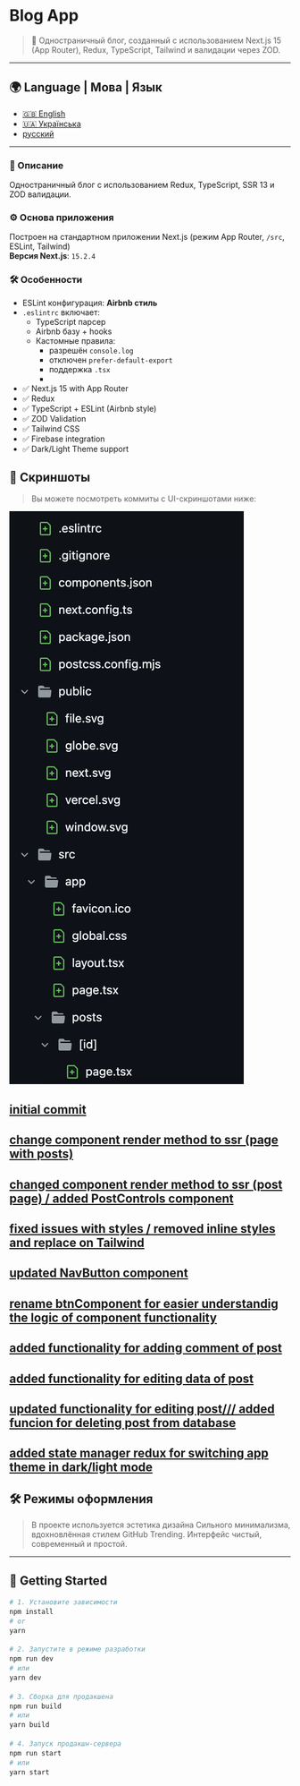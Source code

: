 # Blog App

> 🧠 Одностраничный блог, созданный с использованием Next.js 15 (App Router), Redux, TypeScript, Tailwind и валидации через ZOD.

---

## 🌍 Language | Мова | Язык

- [🇬🇧 English ](./../ua/README.MD)
- [🇺🇦 Українська](./../ua/README.MD)
- [русский](./README.MD)

---
### 🧾 Описание
Одностраничный блог с использованием Redux, TypeScript, SSR 13 и ZOD валидации.

### ⚙️ Основа приложения
Построен на стандартном приложении Next.js (режим App Router, `/src`, ESLint, Tailwind)  
**Версия Next.js**: `15.2.4`

### 🛠 Особенности
- ESLint конфигурация: **Airbnb стиль**
- `.eslintrc` включает:
    - TypeScript парсер
    - Airbnb базу + hooks
    - Кастомные правила:
        - разрешён `console.log`
        - отключен `prefer-default-export`
        - поддержка `.tsx`
        - 
- ✅ Next.js 15 with App Router
- ✅ Redux
- ✅ TypeScript + ESLint (Airbnb style)
- ✅ ZOD Validation
- ✅ Tailwind CSS
- ✅ Firebase integration
- ✅ Dark/Light Theme support


## 📸 Скриншоты

> Вы можете посмотреть коммиты с UI-скриншотами ниже:


![Home Screenshot](./../../screenshots/init.png)
## [initial commit](https://github.com/rocolusso/kit-global-test-challenge/commit/d95b228debda8e20caac5d809f16e98869abcecf)

## [change component render method to ssr (page with posts)](https://github.com/rocolusso/kit-global-test-challenge/commit/d95b228debda8e20caac5d809f16e98869abcecf)

## [changed component render method to ssr (post page) / added PostControls component](https://github.com/rocolusso/kit-global-test-challenge/commit/d95b228debda8e20caac5d809f16e98869abcecf)

## [fixed issues with styles / removed inline styles and replace on Tailwind](https://github.com/rocolusso/kit-global-test-challenge/commit/f822e3bff86c74d4cb5b5e660304ee51015f1d64)

## [updated NavButton component](https://github.com/rocolusso/kit-global-test-challenge/commit/c2717dffac1d80360d3fb4ca47e03f5610f37a20)

## [rename btnComponent for easier understandig the logic of component functionality](https://github.com/rocolusso/kit-global-test-challenge/commit/ff13eb906b65e1fcd5316899a2c1d8fd3913910d)

## [added functionality for adding comment of post](https://github.com/rocolusso/kit-global-test-challenge/commit/2a4d2d31d1af725d9cd51cd535d02fa2418c6366)

## [added functionality for editing data of post](https://github.com/rocolusso/kit-global-test-challenge/commit/93d2ddab54370e5dca9859f899a7dc0dcb8e2229)


## [updated functionality for editing post/// added funcion for deleting post from database](https://github.com/rocolusso/kit-global-test-challenge/commit/e97256757a756f309552adef8eaf75bb65e64f45)

## [added state manager redux for switching app theme in dark/light mode](https://github.com/rocolusso/kit-global-test-challenge/commit/446f48818760aa48c4403c4586c6fe64b9e88062)


## 🛠 Режимы оформления

> В проекте используется эстетика дизайна Сильного минимализма, вдохновлённая стилем GitHub Trending. Интерфейс чистый, современный и простой.

---

## 🚀 Getting Started

```zsh
# 1. Установите зависимости
npm install
# or
yarn

# 2. Запустите в режиме разработки
npm run dev
# или
yarn dev

# 3. Сборка для продакшена
npm run build
# или
yarn build

# 4. Запуск продакшн-сервера
npm run start
# или
yarn start
